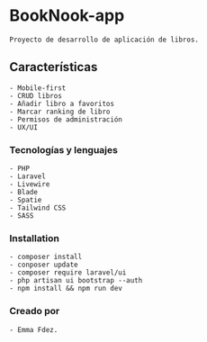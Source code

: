 # BookNook-app

    Proyecto de desarrollo de aplicación de libros.

## Características

    - Mobile-first
    - CRUD libros
    - Añadir libro a favoritos
    - Marcar ranking de libro
    - Permisos de administración
    - UX/UI
    
    
### Tecnologías y lenguajes

    - PHP
    - Laravel
    - Livewire
    - Blade
    - Spatie
    - Tailwind CSS
    - SASS


### Installation

    - composer install
    - conposer update
    - composer require laravel/ui
    - php artisan ui bootstrap --auth
    - npm install && npm run dev


### Creado por

    - Emma Fdez.
